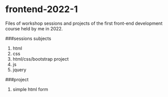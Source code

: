 # frontend-2022-1
Files of workshop sessions and projects of the first front-end development course held by me in 2022.

###sessions subjects
1. html
2. css
3. html/css/bootstrap project
4. js
5. jquery

###project
1. simple html form